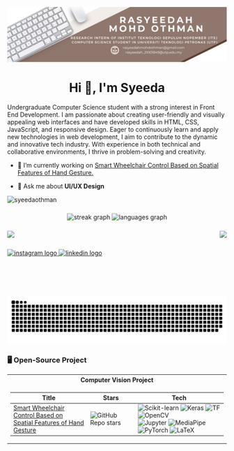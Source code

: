 ![universal-personal-banner](bannersyeeda.jpeg)
<h1 align="center">Hi 👋, I'm Syeeda</h1>

Undergraduate Computer Science student with a strong interest in Front End Development. I am passionate about creating user-friendly and visually appealing web interfaces and have developed skills in HTML, CSS, JavaScript, and responsive design. Eager to continuously learn and apply new technologies in web development, I aim to contribute to the dynamic and innovative tech industry. With experience in both technical and collaborative environments, I thrive in problem-solving and creativity.

- 🔭 I’m currently working on [Smart Wheelchair Control Based on Spatial Features of Hand Gesture.](https://github.com/AgungHari/Smart-Wheelchair-Control-Based-on-Spatial-Features-of-Hand-Gesture)

- 💬 Ask me about **UI/UX Design**

<p align="left"> <img src="https://komarev.com/ghpvc/?username=syeedaothman&label=Profile%20views&color=0e75b6&style=flat" alt="syeedaothman" /> </p>

###

<div align="center">
  <img src="https://streak-stats.demolab.com?user=SyeedaOthman&locale=en&mode=daily&theme=dracula&hide_border=false&border_radius=5" height="150" alt="streak graph"  />
  <img src="https://github-readme-stats.vercel.app/api/top-langs?username=SyeedaOthman&locale=en&hide_title=false&layout=compact&card_width=320&langs_count=5&theme=dracula&hide_border=false" height="150" alt="languages graph"  />
</div>

###

<img align="right" height="150" src="https://i.giphy.com/media/v1.Y2lkPTc5MGI3NjExN2cwdjZpYTRtcGpxaDdrNG5mdm1iMjU1enVwNTFqZWcxMmxvc2dtNiZlcD12MV9pbnRlcm5hbF9naWZfYnlfaWQmY3Q9Zw/13rQ7rrTrvZXlm/giphy.gif"  />

###

<p align="left">
  <a href="https://skillicons.dev">
    <img src="https://skillicons.dev/icons?i=opencv,pytorch,tensorflow,latex,scikitlearn,matlab,py,cpp,html,css,js,dart,tailwind,react,docker,postgres,mysql,firebase,mongodb,kotlin,flutter,typescript" width = "580"/>
  </a>
</p>

###

<div align="left">
  <a href="https://www.instagram.com/sye.eda/" target="_blank">
    <img src="https://img.shields.io/static/v1?message=Instagram&logo=instagram&label=&color=E4405F&logoColor=white&labelColor=&style=for-the-badge" height="35" alt="instagram logo"  />
  </a>
  <a href="https://my.linkedin.com/in/rasyeedah-mohd-othman#:~:text=%C2%B7%20Pengalaman:%20Institut%20Teknologi%20Sepuluh" target="_blank">
    <img src="https://img.shields.io/static/v1?message=LinkedIn&logo=linkedin&label=&color=0077B5&logoColor=white&labelColor=&style=for-the-badge" height="35" alt="linkedin logo"  />
  </a>
</div>

###

<br clear="both">

<img src="https://raw.githubusercontent.com/SyeedaOthman/SyeedaOthman/output/snake.svg" alt="Snake animation" />

###

### 🖥️ Open-Source Project
<table align="center">
<tr><th>Computer Vision Project</th></tr>
<tr><td>

|Title | Stars | Tech|
|--|--|--|
| [Smart Wheelchair Control Based on <br> Spatial Features of Hand Gesture](https://github.com/AgungHari/Smart-Wheelchair-Control-Based-on-Spatial-Features-of-Hand-Gesture) | <img alt="GitHub Repo stars" src="https://img.shields.io/github/stars/AgungHari/Smart-Wheelchair-Control-Based-on-Spatial-Features-of-Hand-Gesture?style=flat-square&labelColor=black"/> | ![Scikit-learn](https://img.shields.io/badge/ScikitLearn-black?style=flat-square&logo=scikitlearn) ![Keras](https://img.shields.io/badge/Keras-black?style=flat-square&logo=keras) ![TF](https://img.shields.io/badge/TF-black?style=flat-square&logo=tensorflow) ![OpenCV](https://img.shields.io/badge/OpenCV-black?style=flat-square&logo=opencv) <br>  ![Jupyter](https://img.shields.io/badge/Jupyter-black?style=flat-square&logo=jupyter) ![MediaPipe](https://img.shields.io/badge/MediaPipe-black?style=flat-square&logo=mediapipe) ![PyTorch](https://img.shields.io/badge/PyTorch-black?style=flat-square&logo=pytorch) ![LaTeX](https://img.shields.io/badge/LaTeX-black?style=flat-square&logo=latex) |
</td></tr> </table>
